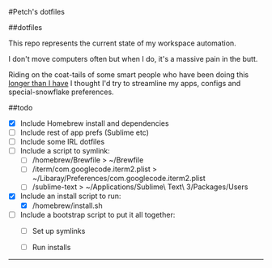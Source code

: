 #Petch's dotfiles

##dotfiles

This repo represents the current state of my workspace automation.

I don't move computers often but when I do, it's a massive pain in the butt.

Riding on the coat-tails of some smart people who have been doing this [longer than I have][1] I thought I'd try to streamline my apps, configs and special-snowflake preferences.


##todo

- [x] Include Homebrew install and dependencies
- [ ] Include rest of app prefs (Sublime etc)
- [ ] Include some IRL dotfiles
- [ ] Include a script to symlink:
	- [ ] /homebrew/Brewfile > ~/Brewfile
	- [ ] /iterm/com.googlecode.iterm2.plist > ~/Libaray/Preferences/com.googlecode.iterm2.plist
	- [ ] /sublime-text > ~/Applications/Sublime\ Text\ 3/Packages/Users
- [x] Include an install script to run:
	- [x] /homebrew/install.sh
- [ ] Include a bootstrap script to put it all together:
	- [ ] Set up symlinks
	- [ ] Run installs


-----


[1]: http://dotfiles.github.io/